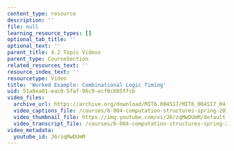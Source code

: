 ```yaml
---
content_type: resource
description: ''
file: null
learning_resource_types: []
optional_tab_title: ''
optional_text: ''
parent_title: 4.2 Topic Videos
parent_type: CourseSection
related_resources_text: ''
resource_index_text: ''
resourcetype: Video
title: 'Worked Example: Combinational Logic Timing'
uid: 51a8ea01-eac0-5faf-96c9-ecf0c605ffcb
video_files:
  archive_url: https://archive.org/download/MIT6.004S17/MIT6_004S17_04-02-08-03_300k.mp4
  video_captions_file: /courses/6-004-computation-structures-spring-2017/d38f982f45e55d27b5ad2aa6e953a273_J6rzqMwDUmM.vtt
  video_thumbnail_file: https://img.youtube.com/vi/J6rzqMwDUmM/default.jpg
  video_transcript_file: /courses/6-004-computation-structures-spring-2017/5cc5c67ffb37073523dc4cd1dd11726a_J6rzqMwDUmM.pdf
video_metadata:
  youtube_id: J6rzqMwDUmM
---
```

